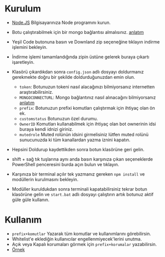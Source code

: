 # Kurulum
* [Node.JS](https://nodejs.org/en/) Bilgisayarınıza Node programını kurun.
* Botu çalıştırabilmek için bir mongo bağlantısı almalısınız. [anlatım](https://youtu.be/yG6105VL8H4)
* Yeşil Code butonuna basın ve Downland zip seçeneğine tıklayın indirme işlemini bekleyin.
* İndirme işlemi tamamlandığında zipin üstüne gelerek buraya çıkartı işaretleyin.
* Klasörü çıkardıkdan sonra `config.json` adlı dosyayı doldurmanız gerekmekte doğru bir şekilde doldurduğunuzdan emin olun.
  * `token`: Botunuzun tokeni nasıl alacağınızı bilmiyorsanız internetten araştırabilirsiniz.
  * `MONGOCONNECTURL`: Mongo bağlantınız nasıl alınacağını bilmiyorsanız [anlatım](https://youtu.be/yG6105VL8H4)
  * `prefix`: Botunuzun prefixi komutları çalıştırmak için ihtiyaç olan ön ek.
  * `customstatus` Botunuzun özel durumu. 
  * `OwnerID` Komutları kullanabilmek için ihtiyaç olan bot ownerinin idsi buraya kendi idnizi giriniz.
  * `mutedrole` Muted rolünün idsini girmelisiniz lütfen muted rolünü sunucunuzda ki tüm kanallardan yazma iznini kapatın.

* Hepsini Doldurup kaydettikden sonra botun klasörüne geri gelin.
* shift + sağ tık tuşlarına aynı anda basın karşınıza çıkan seçeneklerde PowerShell penceresini burda açın bulun ve tıklayın.
* Karşınıza bir terminal açılır tek yazmanız gereken `npm install` ve modüllerin kurulmasını bekleyin.
* Modüller kuruldukdan sonra terminali kapatabilirsiniz tekrar botun klasörüne gelin ve  `start.bat` adlı dosyayı çalıştırın artık botunuz aktif güle güle kullanın.

# Kullanım
* `prefix+komutlar` Yazarak tüm komutlar ve kullanımlarını görebilirsin.
* Whitelist'e eklediğin kullanıcılar engellenmiyecek'lerini unutma.
* Açık veya Kapalı korumaları görmek için `prefix+korumalar` yazabilirsin.
* [Örnek](https://prnt.sc/xu7rck.png)

